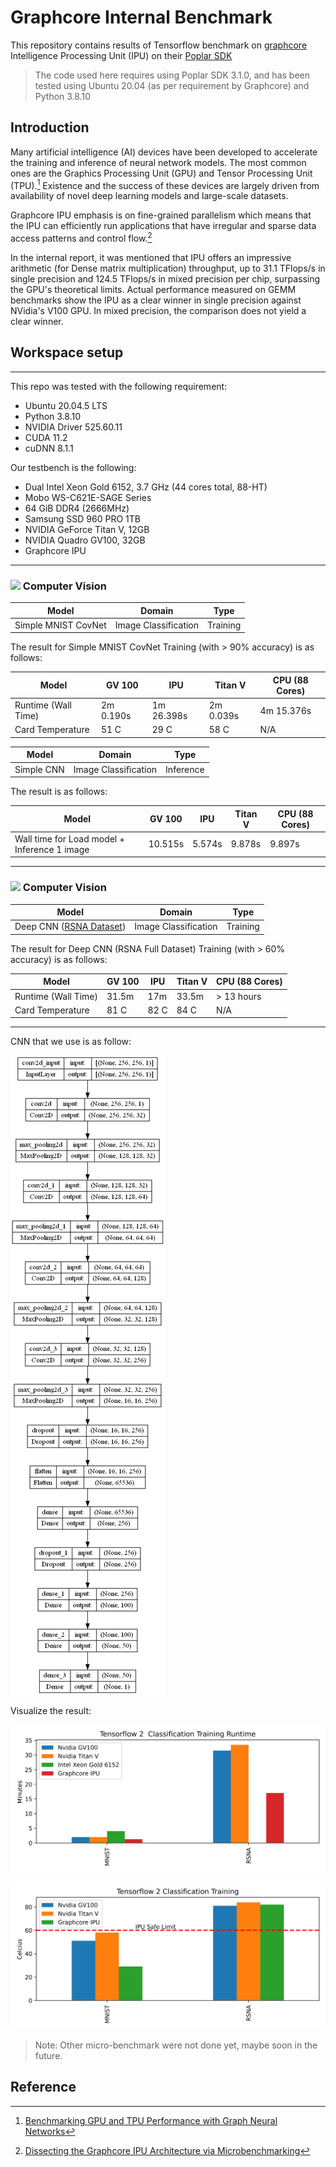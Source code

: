 # Graphcore Internal Benchmark

This repository contains results of Tensorflow benchmark on [graphcore](https://www.graphcore.ai/) Intelligence Processing Unit (IPU) on their [Poplar SDK](https://www.graphcore.ai/products/poplar)

> The code used here requires using Poplar SDK 3.1.0, and has been tested using Ubuntu 20.04 (as per requirement by Graphcore) and Python 3.8.10

## Introduction
Many artificial intelligence (AI) devices have been developed to accelerate the training and inference of neural network models. The most common ones are the Graphics Processing Unit (GPU) and Tensor Processing Unit (TPU).[^1] Existence and the success of these devices are largely driven from availability of novel deep learning models and large-scale datasets.

Graphcore IPU emphasis is on fine-grained parallelism which means that the IPU can efficiently run applications that have irregular and sparse data access patterns and control flow.[^2] 

In the internal report, it was mentioned that IPU offers an impressive arithmetic (for Dense matrix multiplication) throughput, up to 31.1 TFlops/s in single precision and 124.5 TFlops/s in mixed precision per chip, surpassing the GPU's theoretical limits. Actual performance measured on GEMM benchmarks show the IPU as a clear winner in single precision against NVidia's V100 GPU. In mixed precision, the comparison does not yield a clear winner.

## Workspace setup

---

This repo was tested with the following requirement:

+ Ubuntu 20.04.5 LTS
+ Python 3.8.10
+ NVIDIA Driver 525.60.11
+ CUDA 11.2
+ cuDNN 8.1.1

Our testbench is the following:

+ Dual Intel Xeon Gold 6152, 3.7 GHz (44 cores total, 88-HT)
+ Mobo WS-C621E-SAGE Series
+ 64 GiB DDR4 (2666MHz)
+ Samsung SSD 960 PRO 1TB
+ NVIDIA GeForce Titan V, 12GB
+ NVIDIA Quadro GV100, 32GB
+ Graphcore IPU

---

### <img width="30" src="https://user-images.githubusercontent.com/81682248/177352641-89d12db1-45df-4403-8308-c6b9015a027d.png"></a> Computer Vision <a name="cv"></a>

| Model | Domain | Type |
| ------- | ------- |------- | 
| Simple MNIST CovNet | Image Classification | Training |

The result for Simple MNIST CovNet Training (with > 90% accuracy) is as follows:

| Model | GV 100 | IPU | Titan V | CPU (88 Cores) |
| ------- | ------- |------- | ------- | ------- |
| Runtime (Wall Time) | 2m 0.190s | 1m 26.398s | 2m 0.039s | 4m 15.376s |
| Card Temperature | 51 C | 29 C | 58 C | N/A |

| Model | Domain | Type |
| ------- | ------- |------- | 
| Simple CNN | Image Classification | Inference |

The result is as follows:

| Model | GV 100 | IPU | Titan V | CPU (88 Cores) |
| ------- | ------- |------- | ------- | ------- |
| Wall time for Load model + Inference 1 image | 10.515s | 5.574s | 9.878s | 9.897s |

---

### <img width="30" src="https://user-images.githubusercontent.com/81682248/177352641-89d12db1-45df-4403-8308-c6b9015a027d.png"></a> Computer Vision <a name="cv"></a>

| Model | Domain | Type |
| ------- | ------- |------- | 
| Deep CNN ([RSNA Dataset](https://www.kaggle.com/competitions/rsna-breast-cancer-detection)) | Image Classification | Training | 

The result for Deep CNN (RSNA Full Dataset) Training (with > 60% accuracy) is as follows:

| Model | GV 100 | IPU | Titan V | CPU (88 Cores) |
| ------- | ------- |------- | ------- | ------- |
| Runtime (Wall Time) | 31.5m | 17m | 33.5m | > 13 hours |
| Card Temperature | 81 C | 82 C | 84 C | N/A |

---

CNN that we use is as follow:

![alt text](asset/deep_cnn.png "TF Runtime")

Visualize the result:

![alt text](asset/fig_1.jpg "TF Runtime")

![alt text](asset/fig_2.jpg "TF Runtime Temperature")

> Note: Other micro-benchmark were not done yet, maybe soon in the future.

## Reference

[^1]: [Benchmarking GPU and TPU Performance with Graph Neural Networks](https://arxiv.org/pdf/2210.12247.pdf)
[^2]: [Dissecting the Graphcore IPU Architecture via Microbenchmarking](https://www.graphcore.ai/hubfs/assets/pdf/Citadel%20Securities%20Technical%20Report%20-%20Dissecting%20the%20Graphcore%20IPU%20Architecture%20via%20Microbenchmarking%20Dec%202019.pdf?hsLang=en)
